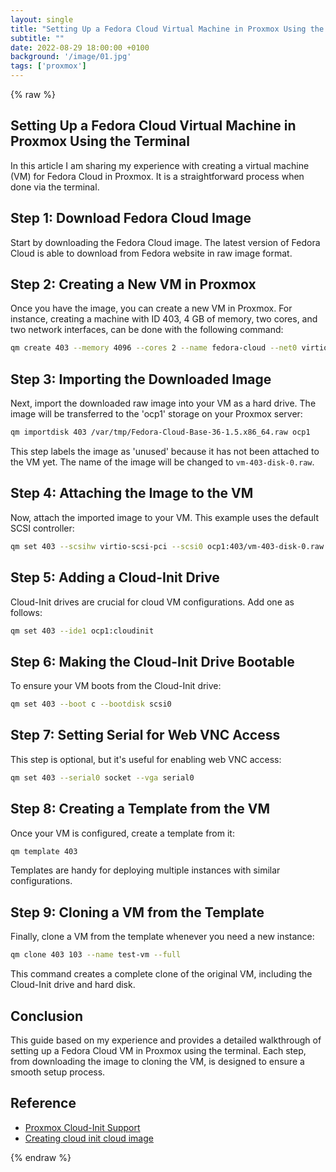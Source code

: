 ```yaml
---
layout: single
title: "Setting Up a Fedora Cloud Virtual Machine in Proxmox Using the Terminal"
subtitle: ""
date: 2022-08-29 18:00:00 +0100
background: '/image/01.jpg'
tags: ['proxmox']
---
```


{% raw %}

## Setting Up a Fedora Cloud Virtual Machine in Proxmox Using the Terminal

In this article I am sharing my experience with creating a virtual machine (VM) for Fedora Cloud in Proxmox. It is a straightforward process when done via the terminal.

## Step 1: Download Fedora Cloud Image
Start by downloading the Fedora Cloud image. The latest version of Fedora Cloud is able to download from Fedora website in raw image format.

## Step 2: Creating a New VM in Proxmox
Once you have the image, you can create a new VM in Proxmox. For instance, creating a machine with ID 403, 4 GB of memory, two cores, and two network interfaces, can be done with the following command:

````bash
qm create 403 --memory 4096 --cores 2 --name fedora-cloud --net0 virtio,bridge=vmbr0 --net1 virtio,bridge=vmbr1
````

## Step 3: Importing the Downloaded Image
Next, import the downloaded raw image into your VM as a hard drive. The image will be transferred to the 'ocp1' storage on your Proxmox server:

````bash
qm importdisk 403 /var/tmp/Fedora-Cloud-Base-36-1.5.x86_64.raw ocp1
````

This step labels the image as 'unused' because it has not been attached to the VM yet. The name of the image will be changed to ``vm-403-disk-0.raw``.

## Step 4: Attaching the Image to the VM
Now, attach the imported image to your VM. This example uses the default SCSI controller:

````bash
qm set 403 --scsihw virtio-scsi-pci --scsi0 ocp1:403/vm-403-disk-0.raw
````

## Step 5: Adding a Cloud-Init Drive
Cloud-Init drives are crucial for cloud VM configurations. Add one as follows:

````bash
qm set 403 --ide1 ocp1:cloudinit
````

## Step 6: Making the Cloud-Init Drive Bootable
To ensure your VM boots from the Cloud-Init drive:

````bash
qm set 403 --boot c --bootdisk scsi0
````

## Step 7: Setting Serial for Web VNC Access
This step is optional, but it's useful for enabling web VNC access:

````bash
qm set 403 --serial0 socket --vga serial0
````

## Step 8: Creating a Template from the VM
Once your VM is configured, create a template from it:

````bash
qm template 403
````

Templates are handy for deploying multiple instances with similar configurations.

## Step 9: Cloning a VM from the Template
Finally, clone a VM from the template whenever you need a new instance:

````bash
qm clone 403 103 --name test-vm --full
````

This command creates a complete clone of the original VM, including the Cloud-Init drive and hard disk.

## Conclusion
This guide based on my experience and provides a detailed walkthrough of setting up a Fedora Cloud VM in Proxmox using the terminal. Each step, from downloading the image to cloning the VM, is designed to ensure a smooth setup process. 

## Reference
- [Proxmox Cloud-Init Support](https://pve.proxmox.com/wiki/Cloud-Init_Support)
- [Creating cloud init cloud image](https://docs.technotim.live/posts/cloud-init-cloud-image/)

{% endraw %}
